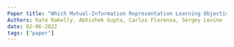 ```yaml
---
Paper title: "Which Mutual-Information Representation Learning Objectives are Sufficient for Control?"
Authors: Kate Rakelly, Abhishek Gupta, Carlos Florensa, Sergey Levine
date: 02-06-2022
tags: ["paper"]
---
```


